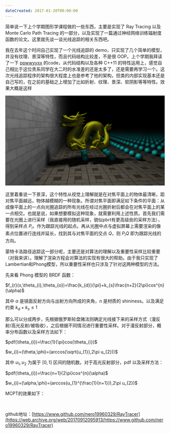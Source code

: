 ```yaml
---
dateCreated: 2017-01-20T00:00:00
---
```

简单说一下上个学期图形学课程做的一些东西，主要是实现了 Ray Tracing 以及 Monte Carlo Path Tracing 的一部分，以及实现了一篇通过神经网络训练辐射度函数的论文。这里就先谈一谈光线追踪的相关东西吧。

我在去年这个时间自己实现了一个光线追踪的 demo，只实现了几个简单的模型，并没有纹理、景深等特性，而且代码结构比较差，不是很 OOP。上个学期我拜读了一下 [ppwwyyxx](https://web.archive.org/web/20170912095913/http://ppwwyyxx.com/) 的code，从代码结构以及各种 C++11 的特性运用上，感觉自己相比于这位贵系同学在大二时的水准差的还是太多了，还是需要再学习一个。这次光线追踪程序的架构很大程度上也是参考了他的架构，但类的内部实现基本还是自己写的，在之前的基础之上增加了比如折射、纹理、景深、软阴影等等特性。效果大概是这样

![](https://raw.githubusercontent.com/nero19960329/RayTracer/master/gallery/dragon_dof20_anti20_soft49.png)

这里着重说一下景深，这个特性从视觉上理解就是在对焦平面上的物体最清晰，距对焦平面越远，物体越模糊的一种现象。所谓对焦平面即满足如下条件的平面：从成像平面上的一点向光圈追踪的所有光线在经过光圈折射后都会在对焦平面上的某一点相交。也就是说，如果想要模拟这种现象，就需要利用上述性质。首先我们需要在光圈上进行采样（我直接用的随机采样，貌似pbrt有更高级些的采样方法），得到采样点 $P_{i}$，作为跟踪光线的起点。再从光圈中点与虚拟屏幕上需要渲染的像素点位置进行连线并延长，找到其与对焦平面的交点 $Q$，则 $P_{i}Q$ 即为跟踪光线的方向。

蒙特卡洛路径追踪这一部分呢，主要还是对算法的理解以及重要性采样比较重要（对我来讲）。理解了渲染方程会对算法的实现有很大的帮助。由于我只实现了Lambertian和Phong模型，所以重要性采样也只涉及了针对这两种模型的方法。

先来看 Phong 模型的 BRDF 函数：

$f_{r}(x,\theta_{i},\theta_{o})=\frac{k_{d}}{\pi}+k_{s}\frac{n+2}{2\pi}cos^{n}(\alpha)$

其中 $\alpha$ 是镜面反射方向与出射方向所成的夹角，$n$ 是材质的 shininess。以及满足约束 $k_{d}+k_{s}\le 1$

那么可以分成两步，先根据俄罗斯轮盘赌法则确定光线接下来的采样方式（漫反射/高光反射/被吸收），之后根据不同情况进行重要性采样。对于漫反射部分，概率分布函数以及采样方法如下：

$pdf(\theta_{i})=\frac{1}{\pi}cos(\theta_{i})$

$w_{i}=(\theta,\phi)=(arccos(\sqrt{u_{1}},2\pi u_{2}))$

其中 $u_{1},u_{2}$ 为属于 $[0,1]$ 区间的随机数。对于高光反射部分，pdf 以及采样方法：

$pdf(\theta_{i})=\frac{n+1}{2\pi}cos^{n}(\alpha)$

$w_{i}=(\alpha,\phi)=(arccos(u_{1}^{\frac{1}{n+1}}),2\pi u_{2})$

MCPT的效果如下：

![]()

github地址：[https://www.github.com/nero19960329/RayTracer](https://web.archive.org/web/20170912095913/https://www.github.com/nero19960329/RayTracer)